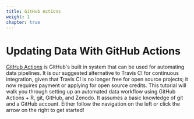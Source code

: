 ```yaml
---
title: GitHub Actions
weight: 1
chapter: true
---
```


# Updating Data With GitHub Actions

[GitHub Actions](https://github.com/features/actions) is GitHub's built in system that can be used for automating data pipelines. It is our suggested alternative to Travis CI for continuous integration, given that Travis CI is no longer free for open source projects; it now requires payment or applying for open source credits. This tutorial will walk you through setting up an automated data workflow using GitHub Actions + R, git, GitHub, and Zenodo. It assumes a basic knowledge of git and a GitHub account. Either follow the navigation on the left or click the arrow on the right to get started!
